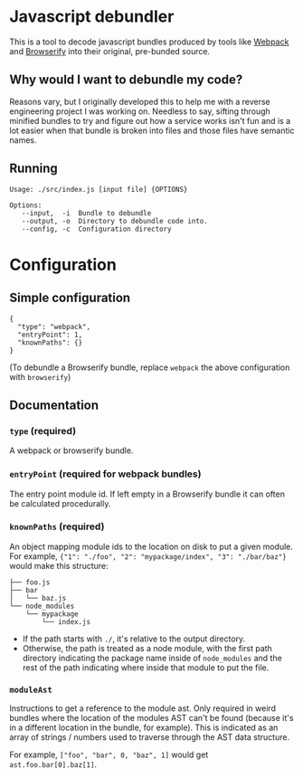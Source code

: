 # Javascript debundler

This is a tool to decode javascript bundles produced by tools like [Webpack](https://webpack.github.io/) and [Browserify](http://browserify.org/)
into their original, pre-bunded source.

## Why would I want to debundle my code?
Reasons vary, but I originally developed this to help me with a reverse engineering project I was
working on. Needless to say, sifting through minified bundles to try and figure out how a service
works isn't fun and is a lot easier when that bundle is broken into files and those files have
semantic names. 

## Running
```
Usage: ./src/index.js [input file] {OPTIONS}

Options:
   --input,  -i  Bundle to debundle
   --output, -o  Directory to debundle code into.
   --config, -c  Configuration directory
```

# Configuration

## Simple configuration
```
{
  "type": "webpack",
  "entryPoint": 1,
  "knownPaths": {}
}
```

(To debundle a Browserify bundle, replace `webpack` the above configuration with `browserify`)

## Documentation

### `type` (required)
A webpack or browserify bundle.

### `entryPoint` (required for webpack bundles)
The entry point module id. If left empty in a Browserify bundle it can often be calculated
procedurally.

### `knownPaths` (required)
An object mapping module ids to the location on disk to put a given module. For example, `{"1":
"./foo", "2": "mypackage/index", "3": "./bar/baz"}` would make this structure:
```
├── foo.js
├── bar
│   └── baz.js
└── node_modules
    └── mypackage
        └── index.js
```
  - If the path starts with `./`, it's relative to the output directory.
  - Otherwise, the path is treated as a node module, with the first path directory indicating the
    package name inside of `node_modules` and the rest of the path indicating where inside that
    module to put the file.

### `moduleAst`
Instructions to get a reference to the module ast. Only required in weird bundles where the location
of the modules AST can't be found (because it's in a different location in the bundle, for example).
This is indicated as an array of strings / numbers used to traverse through the AST data structure.

For example, `["foo", "bar", 0, "baz", 1]` would get `ast.foo.bar[0].baz[1]`.
